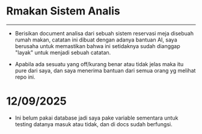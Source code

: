 # Rmakan Sistem Analis
 ---
 * Berisikan document analisa dari sebuah sistem reservasi meja disebuah rumah makan, catatan ini dibuat dengan adanya bantuan AI, saya berusaha untuk memastikan bahwa ini setidaknya sudah dianggap "layak" untuk menjadi sebuah catatan.

 * Apabila ada sesuatu yang off/kurang benar atau tidak jelas maka itu pure dari saya, dan saya menerima bantuan dari semua orang yg melihat repo ini.


 # 12/09/2025
 * Ini belum pakai database jadi saya pake variable sementara untuk testing datanya masuk atau tidak, dan di docs sudah berfungsi.
